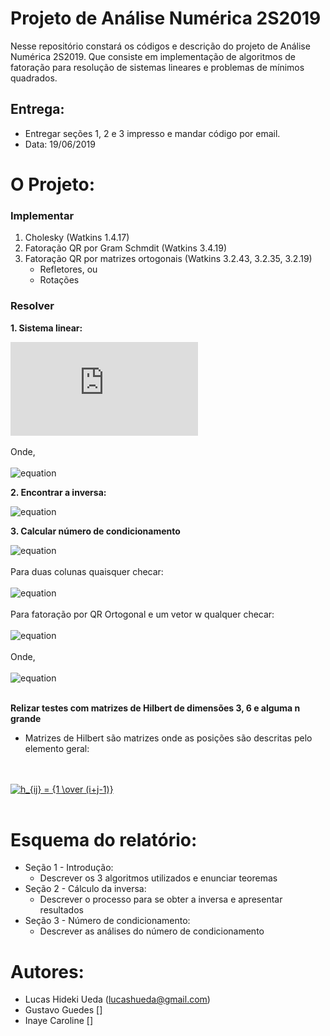 # Projeto de Análise Numérica 2S2019

Nesse repositório constará os códigos e descrição do projeto de Análise Numérica 2S2019. Que consiste em implementação de algoritmos de fatoração para resolução de sistemas lineares e problemas de mínimos quadrados.

## Entrega:

- Entregar seções 1, 2 e 3 impresso e mandar código por email.
- Data: 19/06/2019

# O Projeto:

### Implementar
1. Cholesky (Watkins 1.4.17)
2. Fatoração QR por Gram Schmdit (Watkins 3.4.19)
3. Fatoração QR por matrizes ortogonais (Watkins 3.2.43, 3.2.35, 3.2.19)
    - Refletores, ou
    - Rotações

### Resolver

**1. Sistema linear:**

![equation](https://latex.codecogs.com/gif.latex?Ax&space;=&space;B)
<br>
<br>
Onde,
<br>
<br>
![equation](https://latex.codecogs.com/gif.latex?A&space;\in&space;R^{nxn}&space;,&space;B&space;\in&space;R^{nxp},&space;x&space;\in&space;R^{nxp})


**2. Encontrar a inversa:**

![equation](https://latex.codecogs.com/gif.latex?B&space;=&space;I&space;\Rightarrow&space;Ax&space;=&space;I&space;\Rightarrow&space;x&space;=&space;A^{-1})
<br>


**3. Calcular número de condicionamento**

![equation](https://latex.codecogs.com/gif.latex?K_1(A)&space;=&space;||A^{-1}||.||A||)
<br>
<br>
Para duas colunas quaisquer checar:
<br>
<br>
![equation](https://latex.codecogs.com/gif.latex?K_1(A)&space;\geq&space;{||a_i||_1&space;\over&space;||a_j||_1})
<br>
<br>
Para fatoração por QR Ortogonal e um vetor w qualquer checar:
<br>
<br>
![equation](https://latex.codecogs.com/gif.latex?K_1(A)&space;\geq&space;{||A||_1||A^{-1}w||_1&space;\over&space;||w||_1})
<br>
<br>
Onde,
<br>
<br>
![equation](https://latex.codecogs.com/gif.latex?||A_1||&space;=&space;max_{i<j<n}\sum_{i=1}^n&space;|a_{ij}|)
<br>
<br>

**Relizar testes com matrizes de Hilbert de dimensões 3, 6 e alguma n grande**
- Matrizes de Hilbert são matrizes onde as posições são descritas pelo elemento geral:
<br>
<br>
<a href="https://www.codecogs.com/eqnedit.php?latex=h_{ij}&space;=&space;{1&space;\over&space;(i&plus;j-1)}" target="_blank"><img src="https://latex.codecogs.com/gif.latex?h_{ij}&space;=&space;{1&space;\over&space;(i&plus;j-1)}" title="h_{ij} = {1 \over (i+j-1)}" /></a>
<br>
<br>


# Esquema do relatório:

* Seção 1 - Introdução:
    - Descrever os 3 algoritmos utilizados e enunciar teoremas
* Seção 2 - Cálculo da inversa:
    - Descrever o processo para se obter a inversa e apresentar resultados
* Seção 3 - Número de condicionamento:
    - Descrever as análises do número de condicionamento
    


# Autores:  
* Lucas Hideki Ueda (lucashueda@gmail.com)
* Gustavo Guedes []
* Inaye Caroline []
